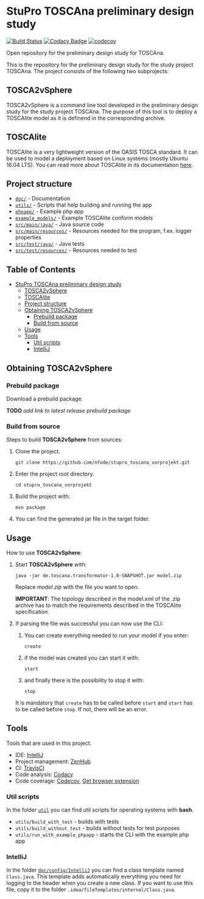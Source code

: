 # StuPro TOSCAna preliminary design study
[![Build Status](https://travis-ci.org/nfode/stupro_toscana_vorprojekt.svg?branch=master)](https://travis-ci.org/nfode/stupro_toscana_vorprojekt) [![Codacy Badge](https://api.codacy.com/project/badge/Grade/46bbcc976f084a19a01300393554adf0)](https://www.codacy.com/app/nfode/stupro_toscana_vorprojekt?utm_source=github.com&amp;utm_medium=referral&amp;utm_content=nfode/stupro_toscana_vorprojekt&amp;utm_campaign=Badge_Grade)
[![codecov](https://codecov.io/gh/nfode/stupro_toscana_vorprojekt/branch/master/graph/badge.svg)](https://codecov.io/gh/nfode/stupro_toscana_vorprojekt)


Open repository for the preliminary design study for TOSCAna.

This is the repository for the preliminary design study for the study project TOSCAna. The project consists of the following two subprojects:

## TOSCA2vSphere
TOSCA2vSphere is a command line tool developed in the preliminary design study for the study project TOSCAna. The purpose of this tool is to deploy a TOSCAlite model as it is definend in the corresponding archive.

## TOSCAlite
TOSCAlite is a very lightweight version of the OASIS TOSCA standard. It can be used to model a deployment based on Linux systems (mostly Ubuntu 16.04 LTS). You can read more about TOSCAlite in its documentation [here](doc/toscalite/).

## Project structure
- [`doc/`](doc/) - Documentation
- [`utils/`](utils/) - Scripts that help building and running the app
- [`phpapp/`](phpapp/) - Example php app
- [`example_models/`](example_models/) - Example TOSCAlite conform models
- [`src/main/java/`](src/main/java/) - Java source code
- [`src/main/resources/`](src/main/resources/) - Resources needed for the program, f.ex. logger properties
- [`src/test/java/`](src/test/java/) - Java tests
- [`src/test/resources/`](src/test/resources/) - Resources needed to test

## Table of Contents
* [StuPro TOSCAna preliminary design study](#stupro-toscana-preliminary-design-study)
    * [TOSCA2vSphere](#tosca2vsphere)
    * [TOSCAlite](#toscalite)
    * [Project structure](#project-structure)
    * [Obtaining TOSCA2vSphere](#obtaining-tosca2vsphere)
      * [Prebuild package](#prebuild-package)
      * [Build from source](#build-from-source)
    * [Usage](#usage)
    * [Tools](#tools)
      * [Util scripts](#util-scripts)
      * [IntelliJ](#intellij)


## Obtaining TOSCA2vSphere

### Prebuild package

Download a prebuild package.

**TODO** *add link to latest release prebuild package*

### Build from source
Steps to build **TOSCA2vSphere** from sources:
1. Clone the project.

    `git clone https://github.com/nfode/stupro_toscana_vorprojekt.git`
2. Enter the project root directory.

    `cd stupro_toscana_vorprojekt`
3. Build the project with:

    `
    mvn package
    `
4. You can find the generated jar file in the target folder.

## Usage
How to use **TOSCA2vSphere**:

1. Start **TOSCA2vSphere** with:

    `
    java -jar de.toscana.transformator-1.0-SNAPSHOT.jar model.zip
    `

    Replace *model.zip* with the file you want to open.

    **IMPORTANT**: The topology described in the model.xml of the .zip archive has to match the requirements described in the TOSCAlite specification.

2. If parsing the file was successful you can now use the CLI:
    1. You can create everything needed to run your model if you enter:

        `
        create
        `
    2. if the model was created you can start it with:

        `
        start
        `
    3. and finally there is the possibility to stop it with:

        `
        stop
        `

    It is mandatory that `create` has to be called before `start` and `start` has to be called before `stop`. If not, there will be an error.

## Tools

Tools that are used in this project.

- IDE: [IntelliJ](https://www.jetbrains.com/idea/)
- Project management: [ZenHub](https://www.zenhub.com/)
- CI: [TravisCI](https://travis-ci.org/nfode/stupro_toscana_vorprojekt)
- Code analysis: [Codacy](https://www.codacy.com/app/nfode/stupro_toscana_vorprojekt/dashboard)
- Code coverage: [Codecov](https://codecov.io/gh/nfode/stupro_toscana_vorprojekt), [Get browser extension](https://github.com/codecov/browser-extension)

### Util scripts

In the folder [`util`](util/) you can find util scripts for operating systems with **bash**. 
- `utils/build_with_test` - builds with tests
- `utils/build_without_test` - builds without tests for test purposes
- `utils/run_with_example_phpapp` - starts the CLI with the example php app


### IntelliJ

In the folder [`doc/config/IntelliJ`](doc/config/IntelliJ/) you can find a class template named `Class.java`. This template adds automatically everything you need for logging to the header when you create a new class.
If you want to use this file, copy it to the folder `.idea/fileTemplates/internal/Class.java`.  
